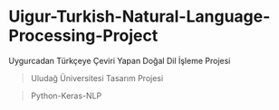 # Uigur-Turkish-Natural-Language-Processing-Project
Uygurcadan Türkçeye Çeviri Yapan Doğal Dil İşleme Projesi
>Uludağ Üniversitesi Tasarım Projesi 

>Python-Keras-NLP

